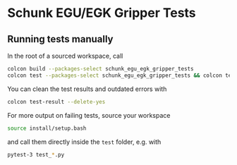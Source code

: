 # Schunk EGU/EGK Gripper Tests

## Running tests manually
In the root of a sourced workspace, call
```bash
colcon build --packages-select schunk_egu_egk_gripper_tests
colcon test --packages-select schunk_egu_egk_gripper_tests && colcon test-result --verbose
```
You can clean the test results and outdated errors with
```bash
colcon test-result --delete-yes
```

For more output on failing tests, source your workspace
```bash
source install/setup.bash
```
and call them directly inside the `test` folder, e.g. with
```bash
pytest-3 test_*.py
```
